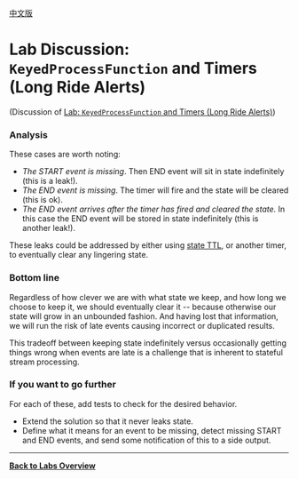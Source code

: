 <!--
Licensed to the Apache Software Foundation (ASF) under one
or more contributor license agreements.  See the NOTICE file
distributed with this work for additional information
regarding copyright ownership.  The ASF licenses this file
to you under the Apache License, Version 2.0 (the
"License"); you may not use this file except in compliance
with the License.  You may obtain a copy of the License at

  http://www.apache.org/licenses/LICENSE-2.0

Unless required by applicable law or agreed to in writing,
software distributed under the License is distributed on an
"AS IS" BASIS, WITHOUT WARRANTIES OR CONDITIONS OF ANY
KIND, either express or implied.  See the License for the
specific language governing permissions and limitations
under the License.
-->

[中文版](./DISCUSSION_zh.md)

# Lab Discussion: `KeyedProcessFunction` and Timers (Long Ride Alerts)

(Discussion of [Lab: `KeyedProcessFunction` and Timers (Long Ride Alerts)](./))

### Analysis

These cases are worth noting:

* _The START event is missing_. Then END event will sit in state indefinitely (this is a leak!).
* _The END event is missing_. The timer will fire and the state will be cleared (this is ok).
* _The END event arrives after the timer has fired and cleared the state._ In this case the END
event will be stored in state indefinitely (this is another leak!).

These leaks could be addressed by either
using [state TTL](https://nightlies.apache.org/flink/flink-docs-stable/docs/dev/datastream/fault-tolerance/state/#state-time-to-live-ttl),
or another timer, to eventually clear any lingering state.

### Bottom line

Regardless of how clever we are with what state we keep, and how long we choose to keep it,
we should eventually clear it -- because otherwise our state will grow in an unbounded fashion.
And having lost that information, we will run the risk of late events causing incorrect or duplicated results.

This tradeoff between keeping state indefinitely versus occasionally getting things wrong when events are
 late is a challenge that is inherent to stateful stream processing.

### If you want to go further

For each of these, add tests to check for the desired behavior.

* Extend the solution so that it never leaks state.
* Define what it means for an event to be missing, detect missing START and END events,
and send some notification of this to a side output.

-----

[**Back to Labs Overview**](../README.md#lab-exercises)
